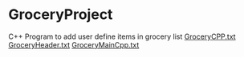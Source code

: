 # GroceryProject
C++ Program to add user define items in grocery list
[GroceryCPP.txt](https://github.com/ManishMShah/GroceryProject/files/8186170/GroceryCPP.txt)
[GroceryHeader.txt](https://github.com/ManishMShah/GroceryProject/files/8186171/GroceryHeader.txt)
[GroceryMainCpp.txt](https://github.com/ManishMShah/GroceryProject/files/8186172/GroceryMainCpp.txt)
